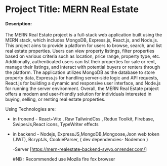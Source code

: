 # Project Title: MERN Real Estate

#### Description: 
The MERN Real Estate project is a full-stack web application built using the MERN stack, which includes MongoDB, Express.js, React.js, and Node.js. This project aims to provide a platform for users to browse, search, and list real estate properties. Users can view property listings, filter properties based on various criteria such as location, price range, property type, etc. Additionally, authenticated users can list their properties for sale or rent, manage their listings, and interact with potential buyers or renters through the platform. The application utilizes MongoDB as the database to store property data, Express.js for handling server-side logic and API requests, React.js for building a dynamic and responsive user interface, and Node.js for running the server environment. Overall, the MERN Real Estate project offers a modern and user-friendly solution for individuals interested in buying, selling, or renting real estate properties.





Using Technologies are: 

- in fronend - React+Vite , Raw TailwindCss , Redux Toolkit, Firebase, SwiperJs,React icons, TypeWriter effects

- in backend - Nodejs, ExpressJS,MongoDB,Mongoose,Json
  web token (JWT), BcryptJs, CookieParser, ( dev dependencies- Nodemon )

  -Server [https://mern-realestate-backend-swyo.onrender.com/]


  #NB : Recommended use Mozila fire fox browser


